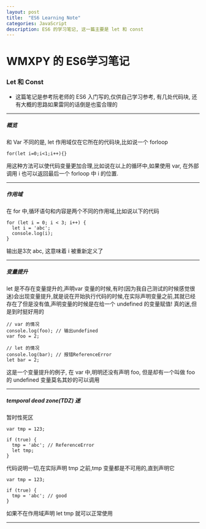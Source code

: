 ```yaml
---
layout: post
title:  "ES6 Learning Note"
categories: JavaScript
description: ES6 的学习笔记, 这一篇主要是 let 和 const
---
```


# WMXPY 的 ES6学习笔记

### Let 和 Const

-   这篇笔记是参考阮老师的 ES6 入门写的,仅供自己学习参考, 有几处代码块, 还有大概的思路如果雷同的话倒是也蛮合理的

* * *

##### 概览

和 Var 不同的是, let 作用域仅在它所在的代码块,比如说一个 forloop

    for(let i=0;i<1;i++){}

用这种方法可以使代码变量更加合理,比如说在以上的循环中,如果使用 var, 在外部调用 i 也可以返回最后一个 forloop 中 i 的位置. 

* * *

##### 作用域

在 for 中,循环语句和内容是两个不同的作用域,比如说以下的代码

    for (let i = 0; i < 3; i++) {
      let i = 'abc';
      console.log(i);
    }

输出是3次 abc, 这意味着 i 被重新定义了  

* * *

##### 变量提升

let 是不存在变量提升的,声明var 变量的时候,有时(因为我自己测试的时候感觉很迷)会出现变量提升,就是说在开始执行代码的时候,在实际声明变量之前,其就已经存在了但是没有值,声明变量的时候是在给一个 undefined 的变量赋值! 真的迷,但是到时挺好用的

    // var 的情况
    console.log(foo); // 输出undefined
    var foo = 2;

    // let 的情况
    console.log(bar); // 报错ReferenceError
    let bar = 2;

这是一个变量提升的例子, 在 var 中,明明还没有声明 foo, 但是却有一个叫做 foo 的 undefined 变量莫名其妙的可以调用

* * *

##### temporal dead zone(TDZ) 迷

暂时性死区

    var tmp = 123;

    if (true) {
      tmp = 'abc'; // ReferenceError
      let tmp;
    }

代码说明一切,在实际声明 tmp 之前,tmp 变量都是不可用的,直到声明它

    var tmp = 123;

    if (true) {
      tmp = 'abc'; // good
    }

 如果不在作用域声明 let tmp 就可以正常使用

* * *
